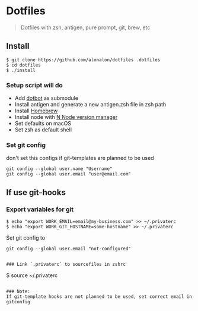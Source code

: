 # Dotfiles
> Dotfiles with zsh, antigen, pure prompt, git, brew, etc

## Install
```
$ git clone https://github.com/alonalon/dotfiles .dotfiles
$ cd dotfiles
$ ./install
```

### Setup script will do
- Add [dotbot](https://github.com/anishathalye/dotbot) as submodule
- Install antigen and generate a new antigen.zsh file in zsh path
- Install [Homebrew](https://github.com/Homebrew/brew)
- Install node with [N Node version manager](https://github.com/tj/n)
- Set defaults on macOS
- Set zsh as default shell

### Set git config
don't set this configs if git-templates are planned to be used

```
git config --global user.name "Username"
git config --global user.email "user@email.com"
```

## If use git-hooks

### Export variables for git
```
$ echo "export WORK_EMAIL=email@my-business.com" >> ~/.privaterc
$ echo "export WORK_GIT_HOSTNAME=some-hostname" >> ~/.privaterc
```

Set git config to

```
git config --global user.email "not-configured"
```
```

### Link `.privaterc` to sourcefiles in zshrc

```
$ source ~/.privaterc
```

### Note:
If git-template hooks are not planned to be used, set correct email in gitconfig
